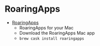 # RoaringApps
- [RoaringApps](https://roaringapps.com/mac-app)
  -  RoaringApps for your Mac
  - Download the RoaringApps Mac app
  - `brew cask install roaringapps`
